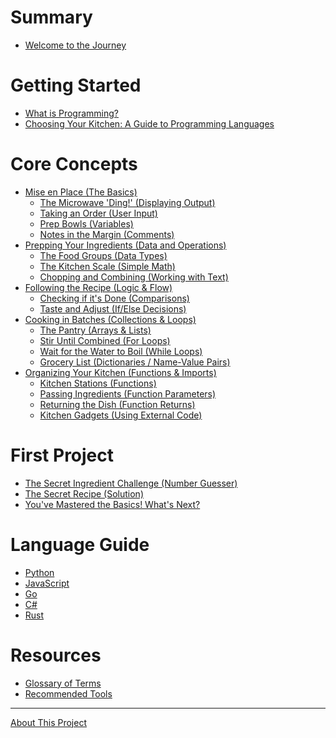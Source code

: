 # Summary

- [Welcome to the Journey](README.md)

# Getting Started

- [What is Programming?](getting-started/what-is-programming.md)
- [Choosing Your Kitchen: A Guide to Programming Languages](getting-started/choosing-a-language.md)

# Core Concepts

- [Mise en Place (The Basics)](concepts/module-1/README.md)
  - [The Microwave 'Ding!' (Displaying Output)](concepts/module-1/hello-world.md)
  - [Taking an Order (User Input)](concepts/module-1/user-input.md)
  - [Prep Bowls (Variables)](concepts/module-1/variables.md)
  - [Notes in the Margin (Comments)](concepts/module-1/comments.md)
- [Prepping Your Ingredients (Data and Operations)](concepts/module-2/README.md)
  - [The Food Groups (Data Types)](concepts/module-2/data-types.md)
  - [The Kitchen Scale (Simple Math)](concepts/module-2/simple-math.md)
  - [Chopping and Combining (Working with Text)](concepts/module-2/working-with-text.md)
- [Following the Recipe (Logic & Flow)](concepts/module-3/README.md)
  - [Checking if it's Done (Comparisons)](concepts/module-3/comparisons.md)
  - [Taste and Adjust (If/Else Decisions)](concepts/module-3/if-else.md)
- [Cooking in Batches (Collections & Loops)](concepts/module-4/README.md)
  - [The Pantry (Arrays & Lists)](concepts/module-4/arrays-and-lists.md)
  - [Stir Until Combined (For Loops)](concepts/module-4/for-loops.md)
  - [Wait for the Water to Boil (While Loops)]()
  - [Grocery List (Dictionaries / Name-Value Pairs)]()
- [Organizing Your Kitchen (Functions & Imports)](concepts/module-5/README.md)
  - [Kitchen Stations (Functions)](concepts/module-5/functions.md)
  - [Passing Ingredients (Function Parameters)](concepts/module-5/function-parameters.md)
  - [Returning the Dish (Function Returns)](concepts/module-5/function-returns.md)
  - [Kitchen Gadgets (Using External Code)](concepts/module-5/imports.md)

# First Project

- [The Secret Ingredient Challenge (Number Guesser)](project/number-guesser.md)
- [The Secret Recipe (Solution)](project/solution.md)
- [You've Mastered the Basics! What's Next?](project/whats-next.md)

# Language Guide

- [Python]()
- [JavaScript]()
- [Go]()
- [C#]()
- [Rust]()

# Resources

- [Glossary of Terms]()
- [Recommended Tools]()

---

[About This Project](misc/about.md)
